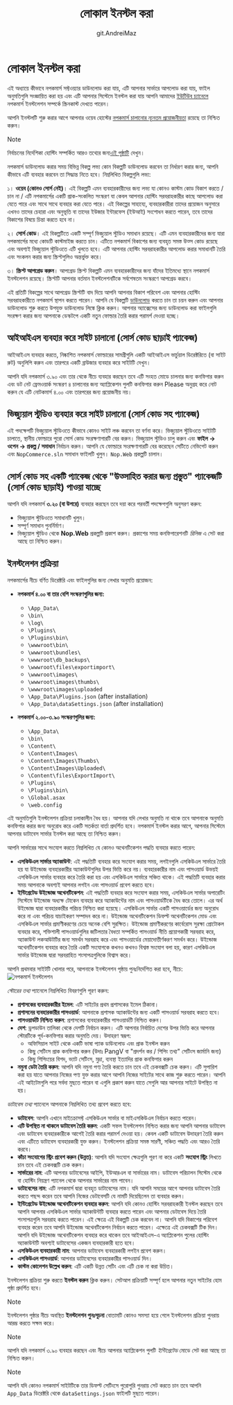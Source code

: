 ﻿---
title: লোকাল ইনস্টল করা
uid: bn/installation-and-upgrading/installing-nopcommerce/installing-local
author: git.AndreiMaz
contributors: git.MDRashedKhanMenon
---

# লোকাল ইনস্টল করা

এই অধ্যায়ে কীভাবে নপকমার্স সফ্টওয়্যার ডাউনলোড করা যায়, এটি আপনার সার্ভারে আপলোড করা যায়, ফাইল অনুমতিগুলি সংজ্ঞায়িত করা হয় এবং এটি আপনার সিস্টেমে ইনস্টল করা যায় আপনি আমাদের [ইউটিউব চ্যানেলে](https://www.youtube.com/watch?v=L7NGodeB9sQ) নপকমার্স ইনস্টলেশন সম্পর্কে স্ক্রিনকাস্ট দেখতে পারেন।

আপনি ইনস্টলটি শুরু করার আগে আপনার ওয়েব হোস্টের [নপকমার্স চালানোর ন্যূনতম প্রয়োজনীয়তা](xref:bn/installation-and-upgrading/technology-and-system-requirements) রয়েছে তা নিশ্চিত করুন।

> [!NOTE]
> নির্বাচনের নির্দেশিকা হোস্টিং সম্পর্কিত আরও তথ্যের জন্য[এই পৃষ্ঠাটি](xref:bn/installation-and-upgrading/installing-nopcommerce/choose-a-hosting-company) দেখুন।

নপকমার্স ডাউনলোড করার সময় বিভিন্ন বিকল্প লভ্য কোন বিকল্পটি ডাউনলোড করবেন তা নির্ধারণ করার জন্য, আপনি কীভাবে এটি ব্যবহার করবেন তা সিদ্ধান্ত নিতে হবে। নিম্নলিখিত বিকল্পগুলি লভ্য:

১। **ওয়েব (কোনও সোর্স নেই)**। এই বিকল্পটি এমন ব্যবহারকারীদের জন্য লভ্য যা কোনও কাস্টম কোড বিকাশ করতে / চান না / এটি নপকমার্সের একটি প্রাক-সংকলিত সংস্করণ যা কেবল আপনার হোস্টিং সরবরাহকারীর কাছে আপলোড করা যেতে পারে এবং সাথে সাথে ব্যবহার করা যেতে পারে। এই বিকল্পের সাহায্যে, ব্যবহারকারীরা তাদের প্রয়োজন অনুসারে এখনও তাদের চেহারা এবং অনুভূতি বা তাদের ইউজার ইন্টারফেস (ইউআই) সংশোধন করতে পারেন, তবে তাদের বিকাশের বিষয়ে চিন্তা করতে হবে না।

২। **সোর্স কোড**। এই বিকল্পটিতে একটি সম্পূর্ণ ভিজ্যুয়াল স্টুডিও সমাধান রয়েছে। এটি এমন ব্যবহারকারীদের জন্য যারা নপকমার্সের মধ্যে কোডটি কাস্টমাইজ করতে চান। এটিতে নপকমার্স বিকাশের জন্য ব্যবহৃত সমস্ত উত্স কোড রয়েছে এবং অবশ্যই ভিজ্যুয়াল স্টুডিওতে এটি খুলতে হবে। এটি আপনার হোস্টিং সরবরাহকারীর আপলোড করার সমাধানটি তৈরি এবং সংকলন করার জন্য স্ক্রিপ্টগুলিও অন্তর্ভুক্ত করে।

৩। **স্ক্রিপ্ট আপগ্রেড করুন**। আপগ্রেড স্ক্রিপ্ট বিকল্পটি এমন ব্যবহারকারীদের জন্য যাঁদের ইতিমধ্যে স্থানে নপকমার্স ইনস্টলেশন রয়েছে। স্ক্রিপ্টটি আপনার বর্তমান ইনস্টলেশনটিকে সর্বশেষতম সংস্করণে আপগ্রেড করবে।

এই প্রতিটি বিকল্পের সাথে আপগ্রেড স্ক্রিপ্টটি বাদ দিয়ে আপনি আপনার বিকাশ পরিবেশ এবং আপনার হোস্টিং সরবরাহকারীতে নপকমার্স স্থাপন করতে পারেন। আপনি যে বিকল্পটি [ডাউনলোড](https://www.nopcommerce.com/en/download-nopcommerce) করতে চান তা চয়ন করুন এবং আপনার ডাউনলোড শুরু করতে উপযুক্ত ডাউনলোড লিঙ্কে ক্লিক করুন। আপনার অ্যাক্সেসের জন্য ডাউনলোড করা ফাইলগুলি সংরক্ষণ করার জন্য আপনাকে ডেস্কটপে একটি নতুন ফোল্ডার তৈরি করার পরামর্শ দেওয়া হচ্ছে।

## আইআইএস ব্যবহার করে সাইট চালানো (সোর্স কোড ছাড়াই প্যাকেজ)

আইআইএস ব্যবহার করতে, নিষ্কাশিত নপকমার্স ফোল্ডারের সামগ্রীগুলি একটি আইআইএস ভার্চুয়াল ডিরেক্টরিতে (বা সাইট রুট) অনুলিপি করুন এবং তারপরে একটি ব্রাউজার ব্যবহার করে সাইটটি দেখুন।

আপনি যদি নপকমার্স ৩.৯০ এবং তার থেকে নীচে ব্যবহার করছেন তবে এটি সংহত মোডে চালনার জন্য কনফিগার করুন এবং ডট নেট ফ্রেমওয়ার্ক সংস্করণ ৪ চালানোর জন্য অ্যাপ্লিকেশন পুলটি কনফিগার করুন Please অনুগ্রহ করে নোট করুন যে এটি নোটকমার্স ৪.০০ এবং তারপরের জন্য প্রয়োজনীয় নয়।

## ভিজ্যুয়াল স্টুডিও ব্যবহার করে সাইট চালানো (সোর্স কোড সহ প্যাকেজ)

এই পদক্ষেপটি ভিজ্যুয়াল স্টুডিওতে কীভাবে কোনও সাইট লঞ্চ করবেন তা বর্ণনা করে। ভিজ্যুয়াল স্টুডিওতে সাইটটি চালাতে, স্থানীয় ফোল্ডারে পুরো সোর্স কোড সংরক্ষণাগারটি বের করুন। ভিজ্যুয়াল স্টুডিও চালু করুন এবং **ফাইল → ওপেন → প্রকল্প / সমাধান** নির্বাচন করুন। আপনি যে ফোল্ডারে সংরক্ষণাগারটি বের করেছেন সেটিতে নেভিগেট করুন এবং `NopCommerce.sln` সমাধান ফাইলটি খুলুন। `Nop.Web` প্রকল্পটি চালান।

## সোর্স কোড সহ একটি প্যাকেজ থেকে "উত্সাহিত করার জন্য প্রস্তুত" প্যাকেজটি (সোর্স কোড ছাড়াই) পাওয়া যাচ্ছে

আপনি যদি নপকমার্স **৩.২০ (বা উপরে)** ব্যবহার করছেন তবে দয়া করে পরবর্তী পদক্ষেপগুলি অনুসরণ করুন:

- ভিজ্যুয়াল স্টুডিওতে সমাধানটি খুলুন।
- সম্পূর্ণ সমাধান পুনর্নির্মাণ।
- ভিজ্যুয়াল স্টুডিও থেকে **Nop.Web** প্রকল্পটি প্রকাশ করুন। প্রকাশের সময় কনফিগারেশনটি *রিলিজ* এ সেট করা আছে তা নিশ্চিত করুন।

## ইনস্টলেশন প্রক্রিয়া

নপকমার্সের নীচে বর্ণিত ডিরেক্টরি এবং ফাইলগুলির জন্য লেখার অনুমতি প্রয়োজন:

- **নপকমার্স ৪.০০ বা তার বেশি সংস্করণগুলির জন্য:**
  - `\App_Data\`
  - `\bin\`
  - `\log\`
  - `\Plugins\`
  - `\Plugins\bin\`
  - `\wwwroot\bin\`
  - `\wwwroot\bundles\`
  - `\wwwroot\db_backups\`
  - `\wwwroot\files\exportimport\`
  - `\wwwroot\images\`
  - `\wwwroot\images\thumbs\`
  - `\wwwroot\images\uploaded`
  - `\App_Data\Plugins.json` (after installation)
  - `\App_Data\dataSettings.json` (after installation)

- **নপকমার্স ২.০০-৩.৯০ সংস্করণগুলির জন্য:**
  - `\App_Data\`
  - `\bin\`
  - `\Content\`
  - `\Content\Images\`
  - `\Content\Images\Thumbs\`
  - `\Content\Images\Uploaded\`
  - `\Content\files\ExportImport\`
  - `\Plugins\`
  - `\Plugins\bin\`
  - `\Global.asax`
  - `\web.config`

এই অনুমতিগুলি ইনস্টলেশন প্রক্রিয়া চলাকালীন বৈধ হয়। আপনার যদি লেখার অনুমতি না থাকে তবে আপনাকে অনুমতি কনফিগার করার জন্য অনুরোধ করে একটি সতর্কতা বার্তা প্রদর্শিত হবে।
নপকমার্স ইনস্টল করার আগে, আপনার সিস্টেমে আপনার ডাটাবেস সার্ভার ইনস্টল করা আছে তা নিশ্চিত করুন।

আপনি সার্ভারের সাথে সংযোগ করতে নিম্নলিখিত যে কোনও অথেনটিকেশন পদ্ধতি ব্যবহার করতে পারেন:

- **এসকিউএল সার্ভার অ্যাকাউন্ট**: এই পদ্ধতিটি ব্যবহার করে সংযোগ করার সময়, লগইনগুলি এসকিউএল সার্ভারে তৈরি হয় যা উইন্ডোজ ব্যবহারকারীর অ্যাকাউন্টগুলির উপর ভিত্তি করে নয়। ব্যবহারকারীর নাম এবং পাসওয়ার্ড উভয়ই এসকিউএল সার্ভার ব্যবহার করে তৈরি করা হয় এবং এসকিউএল সার্ভারে সঞ্চিত থাকে। এই পদ্ধতিটি ব্যবহার করার সময় আপনাকে অবশ্যই আপনার লগইন এবং পাসওয়ার্ড প্রবেশ করতে হবে।
- **ইন্টিগ্রেটেড উইন্ডোজ অথেনটিকেশন**: এই পদ্ধতিটি ব্যবহার করে সংযোগ করার সময়, এসকিউএল সার্ভার অপারেটিং সিস্টেমে উইন্ডোজ অধ্যক্ষ টোকেন ব্যবহার করে অ্যাকাউন্টের নাম এবং পাসওয়ার্ডটিকে বৈধ করে তোলে। এর অর্থ উইন্ডোজ দ্বারা ব্যবহারকারীর পরিচয় নিশ্চিত করা হয়েছে। এসকিউএল সার্ভার একটি পাসওয়ার্ডের জন্য অনুরোধ করে না এবং পরিচয় যাচাইকরণ সম্পাদন করে না। উইন্ডোজ অথেনটিকেশন ডিফল্ট অথেনটিকেশন মোড এবং এসকিউএল সার্ভার প্রমাণীকরণের চেয়ে অনেক বেশি সুরক্ষিত। উইন্ডোজ প্রমাণীকরণের কার্বেরোস সুরক্ষা প্রোটোকল ব্যবহার করে, শক্তিশালী পাসওয়ার্ডগুলির জটিলতার বৈধতা সম্পর্কিত পাসওয়ার্ড নীতি প্রয়োগকারী সরবরাহ করে, অ্যাকাউন্ট লকআউটটির জন্য সমর্থন সরবরাহ করে এবং পাসওয়ার্ডের মেয়াদোত্তীর্ণকরণ সমর্থন করে। উইন্ডোজ অথেনটিকেশন ব্যবহার করে তৈরি একটি সংযোগকে কখনও কখনও বিশ্বস্ত সংযোগ বলা হয়, কারণ এসকিউএল সার্ভার উইন্ডোজ দ্বারা সরবরাহিত শংসাপত্রগুলিকে বিশ্বাস করে।

আপনি প্রথমবার সাইটটি খোলার পরে, আপনাকে ইনস্টলেশন পৃষ্ঠায় পুনঃনির্দেশিত করা হবে, নীচে:
![নপকমার্স ইনস্টলেশন](_static/installing-local/installation.jpg)

*স্টোরের তথ্য* প্যানেলে নিম্নলিখিত বিবরণগুলি পূরণ করুন:

- **প্রশাসকের ব্যবহারকারীর ইমেল**: এটি সাইটের প্রথম প্রশাসকের ইমেল ঠিকানা।
- **প্রশাসনের ব্যবহারকারীর পাসওয়ার্ড**: আপনাকে প্রশাসক অ্যাকাউন্টের জন্য একটি পাসওয়ার্ড সরবরাহ করতে হবে।
- **পাসওয়ার্ডটি নিশ্চিত করুন**: প্রশাসকের ব্যবহারকারীর পাসওয়ার্ডটি নিশ্চিত করুন।
- **দেশ**: ড্রপডাউন তালিকা থেকে দেশটি নির্বাচন করুন। এটি আপনার নির্বাচিত দেশের উপর ভিত্তি করে আপনার স্টোরটিকে পূর্ব-কনফিগার করার অনুমতি দেয়। উদাহরণ স্বরূপ:
  - অফিসিয়াল সাইট থেকে একটি ভাষা প্যাক ডাউনলোড এবং প্রাক ইনস্টল করুন
  - কিছু সেটিংস প্রাক কনফিগার করুন (উদাঃ PangV বা "প্রদর্শন কর / শিপিং তথ্য" সেটিংস জার্মানি জন্য)
  - কিছু শিপিংয়ের বিশদ, ভ্যাট সেটিংস, মুদ্রা, ব্যবস্থা ইত্যাদির প্রাক কনফিগার করুন
- **নমুনা ডেটা তৈরি করুন**: আপনি যদি নমুনা পণ্য তৈরি করতে চান তবে এই চেকবক্সটি চেক করুন। এটি সুপারিশ করা হয় যাতে আপনার নিজের পণ্য যুক্ত করার আগে আপনি নিজের সাইটের সাথে কাজ শুরু করতে পারেন। আপনি এই আইটেমগুলি পরে সর্বদা মুছতে পারেন বা এগুলি প্রকাশ করুন যাতে সেগুলি আর আপনার সাইটে উপস্থিত না হয়।

*ডাটাবেস তথ্য* প্যানেলে আপনাকে নিম্নলিখিত তথ্য প্রবেশ করতে হবে:

- **ডাটাবেস**: আপনি এখানে মাইক্রোসফ্ট এসকিউএল সার্ভার বা মাইএসকিউএল নির্বাচন করতে পারেন।
- **এটি উপস্থিত না থাকলে ডাটাবেস তৈরি করুন**: একটি সফল ইনস্টলেশন নিশ্চিত করার জন্য আপনি আপনার ডাটাবেস এবং ডাটাবেস ব্যবহারকারীকে আগেই তৈরি করার পরামর্শ দেওয়া হয়। কেবল একটি ডাটাবেস উদাহরণ তৈরি করুন এবং এটিতে ডাটাবেস ব্যবহারকারী যুক্ত করুন। ইনস্টলেশন প্রক্রিয়া সমস্ত সারণী, সঞ্চিত পদ্ধতি এবং আরও তৈরি করবে।
- **কাঁচা সংযোগের স্ট্রিং প্রবেশ করুন (উন্নত)**: আপনি যদি সংযোগ ক্ষেত্রগুলি পূরণ না করে একটি **সংযোগ স্ট্রিং** লিখতে চান তবে এই চেকবক্সটি চেক করুন।
- **সার্ভারের নাম**: এটি আপনার ডাটাবেসের আইপি, ইউআরএল বা সার্ভারের নাম। ডাটাবেস পরিচালন সিস্টেম থেকে বা হোস্টিং নিয়ন্ত্রণ প্যানেল থেকে আপনার সার্ভারের নাম পাবেন।
- **ডাটাবেসের নাম**: এটি নপকমার্স দ্বারা ব্যবহৃত ডাটাবেসের নাম। যদি আপনি সময়ের আগে আপনার ডাটাবেস তৈরি করতে পছন্দ করেন তবে আপনি নিজের ডেটাবেসটি যে নামটি দিয়েছিলেন তা ব্যবহার করুন।
- **ইন্টিগ্রেটেড উইন্ডোজ অথেনটিকেশন ব্যবহার করুন**: আপনি যদি কোনও হোস্টিং সরবরাহকারী ইনস্টল করছেন তবে আপনি আপনার এসকিউএল সার্ভার অ্যাকাউন্টটি ব্যবহার করতে পারেন এবং আপনার ডেটাবেস দিয়ে তৈরি শংসাপত্রগুলি সরবরাহ করতে পারেন। এই ক্ষেত্রে এই বিকল্পটি চেক করবেন না। আপনি যদি বিকাশের পরিবেশ ব্যবহার করেন তবে আপনি উইন্ডোজ অথেনটিকেশন নির্বাচন করতে পারেন। এক্ষেত্রে এই চেকবক্সটি টিক দিন। আপনি যদি উইন্ডোজ অথেনটিকেশন ব্যবহার করে থাকেন তবে আইআইএস-এ অ্যাপ্লিকেশন পুলের হোস্টিং অ্যাকাউন্টটি অবশ্যই ডাটাবেসের একজন ব্যবহারকারী হতে হবে।
- **এসকিউএল ব্যবহারকারী নাম**: আপনার ডাটাবেস ব্যবহারকারী লগইন প্রবেশ করুন।
- **এসকিউএল পাসওয়ার্ড**: আপনার ডাটাবেসের ব্যবহারকারীর পাসওয়ার্ড দিন।
- **কাস্টম কোলেশন উল্লেখ করুন**: এটি একটি উন্নত সেটিং এবং এটি চেক না করা উচিত।

ইনস্টলেশন প্রক্রিয়া শুরু করতে **ইনস্টল করুন** ক্লিক করুন। সেটআপ প্রক্রিয়াটি সম্পূর্ণ হলে আপনার নতুন সাইটের হোম পৃষ্ঠা প্রদর্শিত হবে।

> [!NOTE]
> ইনস্টলেশন পৃষ্ঠার নীচে অবস্থিত **ইনস্টলেশন পুনঃসূচনা** বোতামটি কোনও সমস্যা হয়ে গেলে ইনস্টলেশন প্রক্রিয়া পুনরায় আরম্ভ করতে সক্ষম করে।

> [!NOTE]
> আপনি যদি নপকমার্স ৩.৯০ ব্যবহার করছেন এবং নীচে আপনার অ্যাপ্লিকেশন পুলটি *ইন্টিগ্রেটেড* মোডে সেট করা আছে তা নিশ্চিত করুন।

> [!NOTE]
>আপনি যদি কোনও নপকমার্স সাইটটিকে তার ডিফল্ট সেটিংসে পুরোপুরি পুনরায় সেট করতে চান তবে আপনি `App_Data` ডিরেক্টরি থেকে `dataSettings.json` ফাইলটি মুছতে পারেন।

